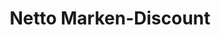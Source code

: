 ---
title: "Netto Marken-Discount"
url: /kiel/netto-marken-discount-schoenberger-strasse/
shop: Supermarkt
---